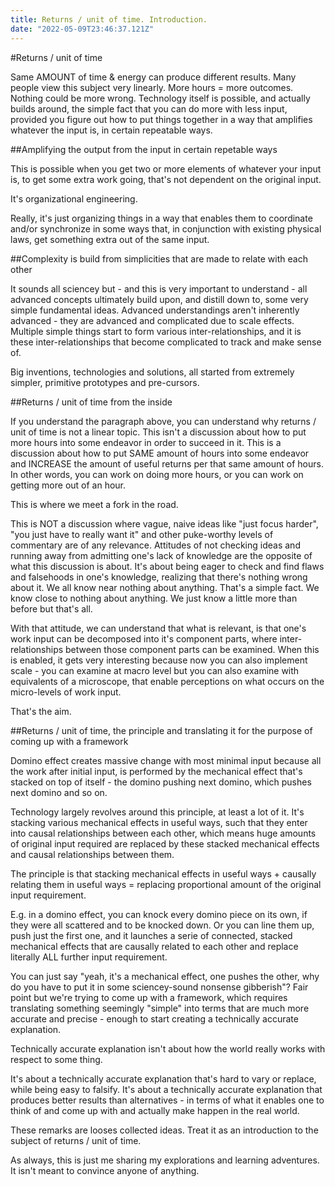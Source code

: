 ```yaml
---
title: Returns / unit of time. Introduction.
date: "2022-05-09T23:46:37.121Z"
---
```


#Returns / unit of time

Same AMOUNT of time & energy can produce different results. Many people view this subject very linearly. More hours = more outcomes. Nothing could be more wrong. Technology itself is possible, and actually builds around, the simple fact that you can do more with less input, provided you figure out how to put things together in a way that amplifies whatever the input is, in certain repeatable ways.

##Amplifying the output from the input in certain repetable ways

This is possible when you get two or more elements of whatever your input is, to get some extra work going, that's not dependent on the original input.

It's organizational engineering.

Really, it's just organizing things in a way that enables them to coordinate and/or synchronize in some ways that, in conjunction with existing physical laws, get something extra out of the same input.

##Complexity is build from simplicities that are made to relate with each other

It sounds all sciencey but - and this is very important to understand - all advanced concepts ultimately build upon, and distill down to, some very simple fundamental ideas. Advanced understandings aren't inherently advanced - they are advanced and complicated due to scale effects. Multiple simple things start to form various inter-relationships, and it is these inter-relationships that become complicated to track and make sense of.

Big inventions, technologies and solutions, all started from extremely simpler, primitive prototypes and pre-cursors.

##Returns / unit of time from the inside

If you understand the paragraph above, you can understand why returns / unit of time is not a linear topic. This isn't a discussion about how to put more hours into some endeavor in order to succeed in it. This is a discussion about how to put SAME amount of hours into some endeavor and INCREASE the amount of useful returns per that same amount of hours. In other words, you can work on doing more hours, or you can work on getting more out of an hour.

This is where we meet a fork in the road.

This is NOT a discussion where vague, naive ideas like "just focus harder", "you just have to really want it" and other puke-worthy levels of commentary are of any relevance. Attitudes of not checking ideas and running away from admitting one's lack of knowledge are the opposite of what this discussion is about. It's about being eager to check and find flaws and falsehoods in one's knowledge, realizing that there's nothing wrong about it. We all know near nothing about anything. That's a simple fact. We know close to nothing about anything. We just know a little more than before but that's all.

With that attitude, we can understand that what is relevant, is that one's work input can be decomposed into it's component parts, where inter-relationships between those component parts can be examined. When this is enabled, it gets very interesting because now you can also implement scale - you can examine at macro level but you can also examine with equivalents of a microscope, that enable perceptions on what occurs on the micro-levels of work input.

That's the aim.

##Returns / unit of time, the principle and translating it for the purpose of coming up with a framework

Domino effect creates massive change with most minimal input because all the work after initial input, is performed by the mechanical effect that's stacked on top of itself - the domino pushing next domino, which pushes next domino and so on.

Technology largely revolves around this principle, at least a lot of it. It's stacking various mechanical effects in useful ways, such that they enter into causal relationships between each other, which means huge amounts of original input required are replaced by these stacked mechanical effects and causal relationships between them.

The principle is that stacking mechanical effects in useful ways + causally relating them in useful ways = replacing proportional amount of the original input requirement.

E.g. in a domino effect, you can knock every domino piece on its own, if they were all scattered and to be knocked down. Or you can line them up, push just the first one, and it launches a serie of connected, stacked mechanical effects that are causally related to each other and replace literally ALL further input requirement.

You can just say "yeah, it's a mechanical effect, one pushes the other, why do you have to put it in some sciencey-sound nonsense gibberish"? Fair point but we're trying to come up with a framework, which requires translating something seemingly "simple" into terms that are much more accurate and precise - enough to start creating a technically accurate explanation.

Technically accurate explanation isn't about how the world really works with respect to some thing.

It's about a technically accurate explanation that's hard to vary or replace, while being easy to falsify. It's about a technically accurate explanation that produces better results than alternatives - in terms of what it enables one to think of and come up with and actually make happen in the real world.

These remarks are looses collected ideas. Treat it as an introduction to the subject of returns / unit of time.

As always, this is just me sharing my explorations and learning adventures. It isn't meant to convince anyone of anything.
